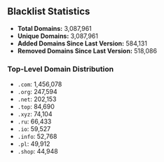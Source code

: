 ## Blacklist Statistics

- **Total Domains:** 3,087,961
- **Unique Domains:** 3,087,961
- **Added Domains Since Last Version:** 584,131
- **Removed Domains Since Last Version:** 518,086

### Top-Level Domain Distribution

-  `.com`: 1,456,078
-  `.org`: 247,594
-  `.net`: 202,153
-  `.top`: 84,690
-  `.xyz`: 74,104
-  `.ru`: 66,433
-  `.io`: 59,527
-  `.info`: 52,768
-  `.pl`: 49,912
-  `.shop`: 44,948
